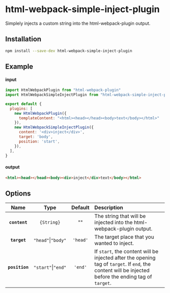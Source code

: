 # html-webpack-simple-inject-plugin
Simplely injects a custom string into the html-webpack-plugin output.

## Installation

```bash
npm install --save-dev html-webpack-simple-inject-plugin
```

## Example

#### input

```js
import HtmlWebpackPlugin from "html-webpack-plugin"
import HtmlWebpackSimpleInjectPlugin from "html-webpack-simple-inject-plugin"

export default {
  plugins: [
    new HtmlWebpackPlugin({
      templateContent: "<html><head></head><body>text</body></html>"
    }),
    new HtmlWebpackSimpleInjectPlugin({
      content: '<div>inject</div>',
      target: 'body',
      position: 'start',
    }),
  ],
}
```

#### output

```html
<html><head></head><body><div>inject</div>text</body></html>
```

## Options

|Name|Type|Default|Description|
|:--:|:--:|:-----:|:----------|
|**`content`**|`{String}`|""|The string that will be injected into the html-webpack-plugin output.|
|**`target`**|`"head"`\|`"body"`|`'head'`|The target place that you wanted to inject.|
|**`position`**|`"start"`\|`"end"`|`'end'`|If `start`, the content will be injected after the opening tag of `target`. If `end`, the content will be injected before the ending tag of `target`.|